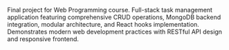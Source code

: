 Final project for Web Programming course. Full-stack task management application featuring comprehensive CRUD operations, MongoDB backend integration, modular architecture, and React hooks implementation. Demonstrates modern web development practices with RESTful API design and responsive frontend.
